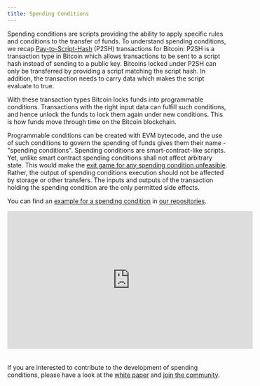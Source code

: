 ```yaml
---
title: Spending Conditions
---
```


Spending conditions are scripts providing the ability to apply specific rules and conditions to the transfer of funds. To understand spending conditions, we recap [Pay-to-Script-Hash](https://en.bitcoin.it/wiki/Pay_to_script_hash) (P2SH) transactions for Bitcoin: P2SH is a transaction type in Bitcoin which allows transactions to be sent to a script hash instead of sending to a public key. Bitcoins locked under P2SH can only be transferred by providing a script matching the script hash. In addition, the transaction needs to carry data which makes the script evaluate to true.

With these transaction types Bitcoin locks funds into programmable conditions. Transactions with the right input data can fulfill such conditions, and hence unlock the funds to lock them again under new conditions. This is how funds move through time on the Bitcoin blockchain.

Programmable conditions can be created with EVM bytecode, and the use of such conditions to govern the spending of funds gives them their name - "spending conditions". Spending conditions are smart-contract-like scripts. Yet, unlike smart contract spending conditions shall not affect arbitrary state. This would make the [exit game for any spending condition unfeasible](https://ethresear.ch/t/why-smart-contracts-are-not-feasible-on-plasma/2598). Rather, the output of spending conditions execution should not be affected by storage or other transfers. The inputs and outputs of the transaction holding the spending condition are the only permitted side effects.

You can find an [example for a spending condition](https://github.com/leapdao/spending-conditions/blob/master/contracts/mocks/SpendingCondition.sol) in [our repositories](https://github.com/leapdao).

<iframe width="560" height="315" src="https://www.youtube.com/embed/cB5T0buF8GI"
style="margin-bottom: 20px" frameborder="0" allow="accelerometer; autoplay; encrypted-media; gyroscope; picture-in-picture" allowfullscreen></iframe>

If you are interested to contribute to the development of spending conditions, please have a look at the [white paper](https://docs.google.com/document/d/1vStTjqvqZGyiI5AVtpwCIMlHFnzC_4bbixsCfs27-M8) and [join the community](https://leapdao.org).